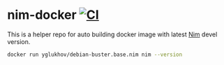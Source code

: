 # nim-docker [![CI](https://github.com/yglukhov/nim-docker/actions/workflows/test.yml/badge.svg)](https://github.com/yglukhov/nim-docker/actions/workflows/test.yml)

This is a helper repo for auto building docker image with latest [Nim](https://github.com/nim-lang/Nim) devel version.

```sh
docker run yglukhov/debian-buster.base.nim nim --version
```
